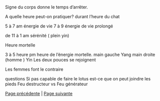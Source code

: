 Signe du corps donne le temps d’arrêter.

A quelle heure peut-on pratiquer? durant l’heure du chat

5 à 7 am énergie de vie 
7 à 9 énergie de vie prolongé

de 11 à 1 am sérénité ( plein yin)

Heure mortelle 

3 à 5 heure pm heure de l’énergie mortelle.
main gauche  Yang 
main droite (homme ) Yin 
Les deux pouces se rejoignent

Les femmes font le contraire

questions
Si pas capable de faire le lotus est-ce que
on peut joindre les pieds
Feu destructeur vs
Feu générateur

[Page précédente](2024-02-04-08.md) | [Page suivante](2024-02-04-10.md)